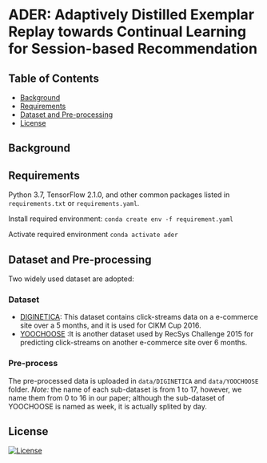 # ADER: Adaptively Distilled Exemplar Replay towards Continual Learning for Session-based Recommendation

## Table of Contents

- [Background](#background)
- [Requirements](#requirements)
- [Dataset and Pre-processing](#dataset)
- [License](#license)

## Background

## Requirements
Python 3.7, TensorFlow 2.1.0, and other common packages listed in `requirements.txt` or `requirements.yaml`.

Install required environment: `conda create env -f requirement.yaml`

Activate required environment `conda activate ader`

## Dataset and Pre-processing
Two widely used dataset are adopted:
### Dataset
- [DIGINETICA](http://cikm2016.cs.iupui.edu/cikm-cup): This dataset contains click-streams data on a e-commerce
site over a 5 months, and it is used for CIKM Cup 2016.
- [YOOCHOOSE](http://2015.recsyschallenge.com/challenge.html) :It is another dataset used by RecSys Challenge 2015  for predicting
click-streams on another e-commerce site over 6 months.
### Pre-process
The pre-processed data is uploaded in `data/DIGINETICA` and `data/YOOCHOOSE` folder. *Note:* the name of each sub-dataset is from 1 to 17, however, we name them from 0 to 16 in our paper; although the sub-dataset of YOOCHOOSE is named as week, it is actually splited by day. 

## License 
[![License](http://img.shields.io/:license-mit-blue.svg?style=flat-square)](http://badges.mit-license.org)
